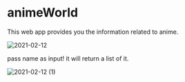 # animeWorld

This web app provides you the information related to anime. 


![2021-02-12](https://user-images.githubusercontent.com/72956186/107772750-a78a1880-6d62-11eb-9a3f-7e86796b8252.png)

pass name as input! 
it will return a list of it.

![2021-02-12 (1)](https://user-images.githubusercontent.com/72956186/107773002-0354a180-6d63-11eb-83cc-5edf96019f99.png)

